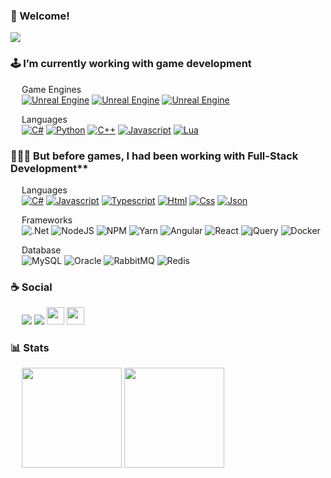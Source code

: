 ### 👋 Welcome! 
![](https://media4.giphy.com/media/5bGYUuT3VEVLa/giphy.gif?cid=ecf05e472cg6c8boir7sqy7e3g0056o9xxayjxtcfg6d06z2&rid=giphy.gif)

### 🕹️ I’m currently working with **game development**

&emsp;
Game Engines
<br/>
&emsp;
[<img src="https://img.shields.io/badge/GODOT-%23FFFFFF.svg?style=for-the-badge&logo=godot-engine" alt="Unreal Engine"/>][link_godot]
[<img src="https://img.shields.io/badge/unity-%23000000.svg?style=for-the-badge&logo=unity&logoColor=white" alt="Unreal Engine"/>][link_unity]
[<img src="https://img.shields.io/badge/unrealengine-%23313131.svg?style=for-the-badge&logo=unrealengine&logoColor=white" alt="Unreal Engine"/>][link_ue]

&emsp;
Languages
<br/>
&emsp;
[<img src="https://img.shields.io/badge/c%23-%23239120.svg?style=for-the-badge&logo=c-sharp&logoColor=white" alt="C#"/>][link_csharp]
[<img src="https://img.shields.io/badge/python-3670A0?style=for-the-badge&logo=python&logoColor=ffdd54" alt="Python"/>][link_python]
[<img src="https://img.shields.io/badge/C%2B%2B-00599C?style=for-the-badge&logo=c%2B%2B" alt="C++"/>][link_cplusplus]
[<img src="https://img.shields.io/badge/javascript-%23323330.svg?style=for-the-badge&logo=javascript&logoColor=%23F7DF1E" alt="Javascript"/>][link_javascript]
[<img src="https://img.shields.io/badge/lua-%232C2D72.svg?style=for-the-badge&logo=lua&logoColor=white" alt="Lua"/>][link_lua]
</div>

### 👨🏻‍💻 But before games, I had been working with Full-Stack Development**

&emsp;
Languages
<br/>
&emsp;
[<img src="https://img.shields.io/badge/c%23-%23239120.svg?style=for-the-badge&logo=c-sharp&logoColor=white" alt="C#"/>][link_csharp]
[<img src="https://img.shields.io/badge/javascript-%23323330.svg?style=for-the-badge&logo=javascript&logoColor=%23F7DF1E" alt="Javascript"/>][link_javascript]
[<img src="https://img.shields.io/badge/typescript-%23007ACC.svg?style=for-the-badge&logo=typescript&logoColor=white" alt="Typescript"/>][link_typescript]
[<img src="https://img.shields.io/badge/html5-%23E34F26.svg?style=for-the-badge&logo=html5&logoColor=white" alt="Html"/>][link_html]
[<img src="https://img.shields.io/badge/css3-%231572B6.svg?style=for-the-badge&logo=css3&logoColor=white" alt="Css"/>][link_css]
[<img src="https://img.shields.io/badge/json-5E5C5C?style=for-the-badge&logo=json&logoColor=white" alt="Json"/>][link_json]
    
&emsp;
Frameworks
<br/>
&emsp;
![.Net](https://img.shields.io/badge/.NET-5C2D91?style=for-the-badge&logo=.net&logoColor=white)
![NodeJS](https://img.shields.io/badge/node.js-6DA55F?style=for-the-badge&logo=node.js&logoColor=white)
![NPM](https://img.shields.io/badge/NPM-%23000000.svg?style=for-the-badge&logo=npm&logoColor=white)
![Yarn](https://img.shields.io/badge/yarn-%232C8EBB.svg?style=for-the-badge&logo=yarn&logoColor=white)
![Angular](https://img.shields.io/badge/angular-%23DD0031.svg?style=for-the-badge&logo=angular&logoColor=white)
![React](https://img.shields.io/badge/react-%2320232a.svg?style=for-the-badge&logo=react&logoColor=%2361DAFB)
![jQuery](https://img.shields.io/badge/jquery-%230769AD.svg?style=for-the-badge&logo=jquery&logoColor=white)
![Docker](https://img.shields.io/badge/docker-%230db7ed.svg?style=for-the-badge&logo=docker&logoColor=white)
    
&emsp;
Database
<br/>
&emsp;
![MySQL](https://img.shields.io/badge/mysql-%2300f.svg?style=for-the-badge&logo=mysql&logoColor=white)
![Oracle](https://img.shields.io/badge/Oracle-F80000?style=for-the-badge&logo=oracle&logoColor=white)
![RabbitMQ](https://img.shields.io/badge/Rabbitmq-FF6600?style=for-the-badge&logo=rabbitmq&logoColor=white)
![Redis](https://img.shields.io/badge/redis-%23DD0031.svg?style=for-the-badge&logo=redis&logoColor=white)
</div>

### ☕ Social
<div>
    &emsp;
    <a href="https://lluancarlo.itch.io" target="_blank"><img src="https://img.shields.io/badge/Itch.io-FA5C5C?style=for-the-badge&logo=itchdotio&logoColor=white" /></a>
    <a href="https://psnprofiles.com/LuanVeloz1" target="_blank"><img src="https://img.shields.io/badge/Playstation-003791?style=for-the-badge&logo=playstation&logoColor=white" /></a>
    <a href="https://steamcommunity.com/id/luanveloz1" target="_blank"><img src="https://img.shields.io/badge/Steam-%23000000.svg?logo=steam&logoColor=white" height="28"/></a>
    <a href="https://retroachievements.org/user/luanveloz1" target="_blank"><img src="https://i.retroachievements.org/Images/RA_LogoLarge.png" height="28"/></a>
</div>

### 📊 Stats
<div>
    &emsp;
    <img height="160em" src="https://github-readme-stats.vercel.app/api?username=lluancarlo&theme=codeSTACKr&show_icons=true&include_all_commits=true&count_private=true" />
    <img height="160em" src="https://github-readme-stats.vercel.app/api/top-langs/?username=lluancarlo&theme=codeSTACKr&layout=compact&langs_count=6" />
</div>

[link_csharp]: https://github.com/lluancarlo?tab=repositories&q=&type=&language=c%23
[link_cplusplus]: https://github.com/lluancarlo?tab=repositories&q=&type=&language=c%2B%2B
[link_html]: https://github.com/lluancarlo?tab=repositories&q=&type=&language=html
[link_css]: https://github.com/lluancarlo?tab=repositories&q=&type=&language=css
[link_javascript]: https://github.com/lluancarlo?tab=repositories&q=&type=&language=javascript
[link_typescript]: https://github.com/lluancarlo?tab=repositories&q=&type=&language=typescript
[link_json]: https://github.com/lluancarlo?tab=repositories&q=&type=&language=json
[link_lua]: https://github.com/lluancarlo?tab=repositories&q=&type=&language=lua
[link_python]: https://github.com/lluancarlo?tab=repositories&q=&type=&language=python
[link_coronasdk]: https://coronalabs.com/
[link_pixijs]: https://pixijs.com/
[link_unity]: https://unity.com/
[link_ue]: https://www.unrealengine.com/
[link_godot]: https://github.com/lluancarlo?tab=repositories&q=&type=&language=GDScript
